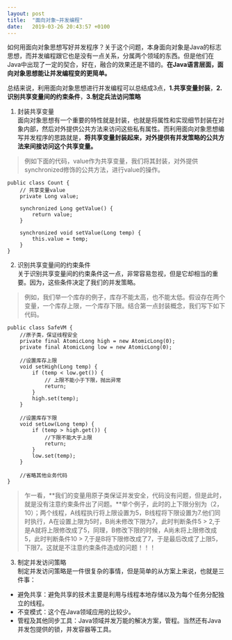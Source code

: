 ```yaml
---
layout: post
title:  "面向对象~并发编程"
date:   2019-03-26 20:43:57 +0100
---
```

如何用面向对象思想写好并发程序？关于这个问题，本身面向对象是Java的标志思想，而并发编程跟它也是没有一点关系，分属两个领域的东西。但是他们在Java中出现了一定的契合，好在，融合的效果还是不错的。**在Java语言层面，面向对象思想能让并发编程变的更简单。**    

总结来说，利用面向对象思想进行并发编程可以总结成3点，**1.共享变量封装**，**2.识别共享变量间的约束条件**，**3.制定兵法访问策略**     

1. 封装共享变量      
面向对象思想有一个重要的特性就是封装，也就是将属性和实现细节封装在对象内部，然后对外提供公共方法来访问这些私有属性。而利用面向对象思想编写并发程序的思路就是，**将共享变量封装起来，对外提供有并发策略的公共方法来间接访问这个共享变量。**
>例如下面的代码，value作为共享变量，我们将其封装，对外提供synchronized修饰的公共方法，进行value的操作。     

```
public class Count {
    // 共享变量value
    private Long value;

    synchronized Long getValue() {
        return value;
    }

    synchronized void setValue(Long temp) {
        this.value = temp;
    }
}
```
      
2. 识别共享变量间的约束条件     
关于识别共享变量间的约束条件这一点，非常容易忽视，但是它却相当的重要。因为，这些条件决定了我们的并发策略。   
>例如，我们举一个库存的例子，库存不能太高，也不能太低。假设存在两个变量，一个库存上限，一个库存下限。结合第一点封装概念，我们写下如下代码。     

```
public class SafeVM {
    //原子类，保证线程安全
    private final AtomicLong high = new AtomicLong(0);
    private final AtomicLong low = new AtomicLong(0);

    //设置库存上限
    void setHigh(Long temp) {
        if (temp < low.get()) {
            // 上限不能小于下限，抛出异常
            return;
        }
        high.set(temp);
    }

    //设置库存下限
    void setLow(Long temp) {
        if (temp > high.get()) {
            //下限不能大于上限
            return;
        }
        low.set(temp);
    }

    //省略其他业务代码
}
```   
>乍一看，**我们的变量用原子类保证并发安全，代码没有问题，但是此时，就是没有注意约束条件出了问题。**举个例子，此时的上下限分别为（2，10）；两个线程，A线程执行将上限设置为5，B线程将下限设置为7.他们同时执行，A在设置上限为5时，B尚未修改下限为7，此时判断条件5 > 2,于是A就将上限修改成了5，同理，B修改下限的时候，A尚未将上限修改成5，此时判断条件10 > 7,于是B将下限修改成了7，于是最后改成了上限5，下限7。这就是不注意约束条件造成的问题！！！     

3. 制定并发访问策略    
制定并发访问策略是一件很复杂的事情，但是简单的从方案上来说，也就是三件事：     
- 避免共享：避免共享的技术主要是利用与线程本地存储以及为每个任务分配独立的线程。
- 不变模式：这个在Java领域应用的比较少。
- 管程及其他同步工具：Java领域并发万能的解决方案，管程。当然还有Java并发包提供的锁，并发容器等工具。